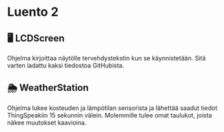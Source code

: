 # Luento 2 

## 🖥️ LCDScreen
Ohjelma kirjoittaa näytölle tervehdystekstin kun se käynnistetään. Sitä varten ladattu kaksi tiedostoa GitHubista.


## 🌦️ WeatherStation
Ohjelma lukee kosteuden ja lämpötilan sensorista ja lähettää saadut tiedot ThingSpeakiin 15 sekunnin välein. Molemmille tulee omat taulukot, joista näkee muutokset kaavioina.
